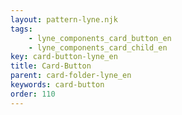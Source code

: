 ```yaml
---
layout: pattern-lyne.njk
tags: 
    - lyne_components_card_button_en
    - lyne_components_card_child_en
key: card-button-lyne_en
title: Card-Button
parent: card-folder-lyne_en
keywords: card-button
order: 110
---
```

